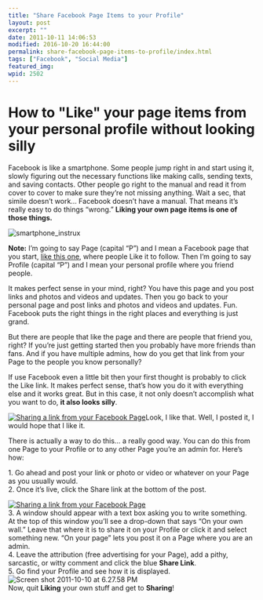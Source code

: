 ```yaml
---
title: "Share Facebook Page Items to your Profile"
layout: post
excerpt: ""
date: 2011-10-11 14:06:53
modified: 2016-10-20 16:44:00
permalink: share-facebook-page-items-to-profile/index.html
tags: ["Facebook", "Social Media"]
featured_img:
wpid: 2502
---
```


# How to "Like" your page items from your personal profile without looking silly

Facebook is like a smartphone. Some people jump right in and start using it, slowly figuring out the necessary functions like making calls, sending texts, and saving contacts. Other people go right to the manual and read it from cover to cover to make sure they’re not missing anything. Wait a sec, that simile doesn’t work… Facebook doesn’t have a manual. That means it’s really easy to do things “wrong.” **Liking your own page items is one of those things.**

![](/_images/2011/10/smartphone_instrux.jpg "smartphone_instrux")

**Note:** I’m going to say Page (capital “P”) and I mean a Facebook page that you start, [like this one](http://facebook.com/joshcanhelppage), where people Like it to follow. Then I’m going to say Profile (capital “P”) and I mean your personal profile where you friend people.

It makes perfect sense in your mind, right? You have this page and you post links and photos and videos and updates. Then you go back to your personal page and post links and photos and videos and updates. Fun. Facebook puts the right things in the right places and everything is just grand.

But there are people that like the page and there are people that friend you, right? If you’re just getting started then you probably have more friends than fans. And if you have multiple admins, how do you get that link from your Page to the people you know personally?

If use Facebook even a little bit then your first thought is probably to click the Like link. It makes perfect sense, that’s how you do it with everything else and it works great. But in this case, it not only doesn’t accomplish what you want to do, **it also looks silly**.

[![Sharing a link from your Facebook Page](/_images/2011/10/fb_ilikeme.png "fb_ilikeme")](http://wpdrudge.com?page=post_link)Look, I like that. Well, I posted it, I would hope that I like it.

There is actually a way to do this… a really good way. You can do this from one Page to your Profile or to any other Page you’re an admin for. Here’s how:

1\. Go ahead and post your link or photo or video or whatever on your Page as you usually would.  
2\. Once it’s live, click the Share link at the bottom of the post.

[![Sharing a link from your Facebook Page](/_images/2011/10/fb_share_link.png "fb_share_link")](http://wpdrudge.com?page=post_link)  
3\. A window should appear with a text box asking you to write something. At the top of this window you’ll see a drop-down that says “On your own wall.” Leave that where it is to share it on your Profile or click it and select something new. “On your page” lets you post it on a Page where you are an admin.  
4\. Leave the attribution (free advertising for your Page), add a pithy, sarcastic, or witty comment and click the blue **Share Link**.  
5\. Go find your Profile and see how it is displayed.  
![](/_images/2011/10/Screen-shot-2011-10-10-at-6.27.58-PM.png "Screen shot 2011-10-10 at 6.27.58 PM")  
Now, quit **Liking** your own stuff and get to **Sharing**!
